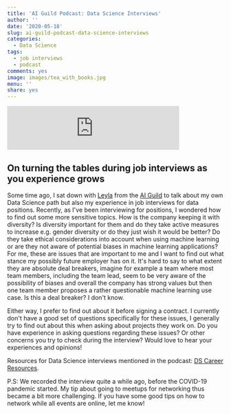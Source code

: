 ```yaml
---
title: 'AI Guild Podcast: Data Science Interviews'
author: ''
date: '2020-05-18'
slug: ai-guild-podcast-data-science-interviews
categories: 
  - Data Science
tags: 
  - job interviews
  - podcast
comments: yes
image: images/tea_with_books.jpg
menu: ''
share: yes
---
```


<iframe src="https://anchor.fm/ai-guild/embed/episodes/AI-Guild-Podcast-7-On-turning-the-tables-during-job-interviews-as-your-experience-grows-with-freelance-Data-Scientist-Corrie-Bartelheimer-ee5v8d/a-a27gjvq" height="102px" width="400px" frameborder="0" scrolling="no"></iframe>

## On turning the tables during job interviews as you experience grows

Some time ago, I sat down with [Leyla](https://www.linkedin.com/in/leyla-allahyarova/) from the [AI Guild](https://www.theguild.ai/) to talk about my own Data Science path but also my experience in job interviews for data positions. Recently, as I've been interviewing for positions, I wondered how to find out some more sensitive topics. How is the company keeping it with diversity? Is diversity important for them and do they take active measures to increase e.g. gender diversity or do they just wish it would be better? Do they take ethical considerations into account when using machine learning or are they not aware of potential biases in machine learning applications?
For me, these are issues that are important to me and I want to find out what stance my possibly future employer has on it. It's hard to say to what extent they are absolute deal breakers, imagine for example a team where most team members, including the team lead, seem to be very aware of the possibility of biases and overall the company has strong values but then one team member proposes a rather questionable machine learning use case. Is this a deal breaker? I don't know.

Either way, I prefer to find out about it before signing a contract. I currently don't have a good set of questions specifically for these issues, I generally try to find out about this when asking about projects they work on. Do you have experience in asking questions regarding these issues? Or other concerns you try to check during the interview? Would love to hear your experiences and opinions!

Resources for Data Science interviews mentioned in the podcast: [DS Career Resources](https://github.com/conordewey3/DS-Career-Resources).

P.S: We recorded the interview quite a while ago, before the COVID-19 pandemic started. My tip about going to meetups for networking thus became a bit more challenging. If you have some good tips on how to network while all events are online, let me know!
